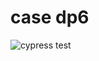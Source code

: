 # case dp6

![cypress test](https://github.com/github/RafaelC457ro/case-dp6/.workflows/node.js.yml/badge.svg?branch=master)
